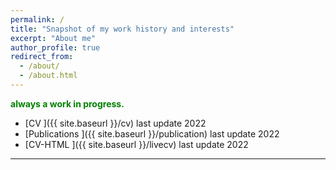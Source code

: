 ```yaml
---
permalink: /
title: "Snapshot of my work history and interests"
excerpt: "About me"
author_profile: true
redirect_from:
  - /about/
  - /about.html
---
```


<span style="color:green;font-weight:700;font-size:14px">
always a work in progress.
</span>

 - [CV ]({{ site.baseurl }}/cv) last update 2022
 - [Publications ]({{ site.baseurl }}/publication) last update 2022
 - [CV-HTML ]({{ site.baseurl }}/livecv) last update 2022

---


